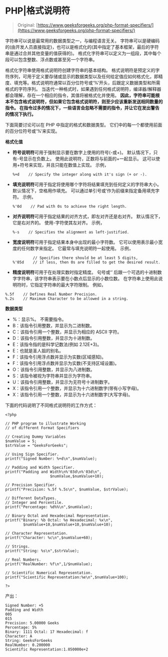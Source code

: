 # PHP|格式说明符

> Original: [https://www.geeksforgeeks.org/php-format-specifiers/](https://www.geeksforgeeks.org/php-format-specifiers/)

字符串可以说是最常用的数据类型之一，与编程语言无关。 字符串可以是硬编码的(由开发人员直接指定)，也可以是格式化的(其中指定了基本框架，最后的字符串是通过合并其他变量的值获得的)。 格式化字符串可以定义为一组段，其中每个段可以包含整数、浮点数或甚至另一个字符串。

格式化字符串使用格式说明符创建字符串的基本结构。 格式说明符是预定义的字符序列，可用于定义要存储或显示的数据类型以及任何给定值应如何格式化，即精度、填充等。格式说明符通常以百分位符号或‘%’开头，后跟定义数据类型和所需格式的字符序列。 当迭代一种格式时，如果遇到任何格式说明符，编译器/解释器都会理解，存在一个相应的指令，其值将被格式化并使用。 **因此，字符串可能根本不包含格式说明符，但如果它包含格式说明符，则至少应该重新发送相同数量的指令。 在指令过多的情况下，一些语言会忽略不需要的指令，并让它在发出警告的情况下执行。**

下面简要讨论可以在 PHP 中指定的格式和数据类型。 它们中的每一个都使用前面的百分位符号或‘%’来实现。

**格式化值**

*   **符号说明符**可用于强制显示要在数字上使用的符号(-或+)。 默认情况下，只有-号显示在负数上。 使用此说明符，正数将与前面的+一起显示。 这可以使用+符号来实现，并且只能在数值上实现。 示例，

    ```
    %+d    // Specify the integer along with it's sign (+ or -).

    ```

*   **填充说明符**可用于指定将使用哪个字符将结果填充到任何定义的字符串大小。 默认情况下，空格用作填充。 可以通过单引号或‘作为前缀来指定备用填充字符。 示例，

    ```
    %'0d    // Pad with 0s to achieve the right length. 

    ```

*   **对齐说明符**可用于指定结果的对齐方式，即左对齐还是右对齐。 默认情况下，它是右对齐的。 使用-字符使其左对齐。 示例，

    ```
    %-s    // Specifies the alignment as left-justified.

    ```

*   **宽度说明符**可用于指定结果本身中出现的最小字符数。 它可以使用表示最小宽度的任何数字来指定。 它最常与填充说明符一起使用。 示例，

    ```
             // Specifies there should be at least 5 digits,
    %'05d    // if less, then 0s are filled to get the desired result.  

    ```

*   **精度说明符**可用于在处理实数时指定精度。 句号或‘’ 后跟一个可选的十进制数字字符串，该字符串表示要在小数点后显示的小数位数。
    在字符串上使用此说明符时，它指定字符串的最大字符限制。
    例如，

```
%.5f    // Defines Real Number Precision.
%.2s    // Maximum Character to be allowed in a string.  

```

**数据类型**

*   %：显示%。 不需要指令。
*   B：该指令引用整数，并显示为二进制数。
*   C：该指令引用一个整数，并显示为相应的 ASCII 字符。
*   D：该指令引用整数，并显示为十进制数。
*   E：该指令指的是科学记数法(例如 2.12E+3)。
*   E：也就是圣人抯的别名。
*   F：该指令引用浮点数并显示为实数(区域感知)。
*   F：该指令引用浮点数并显示为实数(不支持区域设置)。
*   O：该指令引用整数，并显示为八进制数。
*   S：该指令被视为字符串并显示为字符串。
*   U：该指令引用整数，并显示为无符号十进制数字。
*   X：该指令引用一个整数，并显示为十六进制数字(带有小写字母)。
*   X：该指令引用一个整数，并显示为十六进制数字(大写字母)。

下面的代码说明了不同格式说明符的工作方式：

```
<?php

// PHP program to illustrate Working 
// of different Format Specifiers

// Creating Dummy Variables 
$numValue = 5;
$strValue = "GeeksForGeeks";

// Using Sign Specifier.
printf("Signed Number: %+d\n",$numValue);

// Padding and Width Specifier.
printf("Padding and Width\n%'03d\n%'03d\n",
                    $numValue,$numValue+10);

// Precision Specifier.
printf("Precision: %.5f %.5s\n", $numValue, $strValue);

// Different DataTypes.
// Integer and Percentile.
printf("Percentage: %d%%\n",$numValue);

// Binary Octal and Hexadecimal Representation.
printf("Binary: %b Octal: %o Hexadecimal: %x\n",
        $numValue+10,$numValue+10,$numValue+10);

// Character Representation.
printf("Character: %c\n",$numValue+60);

// Strings.
printf("String: %s\n",$strValue);

// Real Numbers.
printf("RealNumber: %f\n",1/$numValue); 

// Scientific Numerical Representation.
printf("Scientific Representation:%e\n",$numValue+100); 

?>
```

产出：

```
Signed Number: +5
Padding and Width
005
015
Precision: 5.00000 Geeks
Percentage: 5%
Binary: 1111 Octal: 17 Hexadecimal: f
Character: A
String: GeeksForGeeks
RealNumber: 0.200000
Scientific Representation:1.050000e+2

```